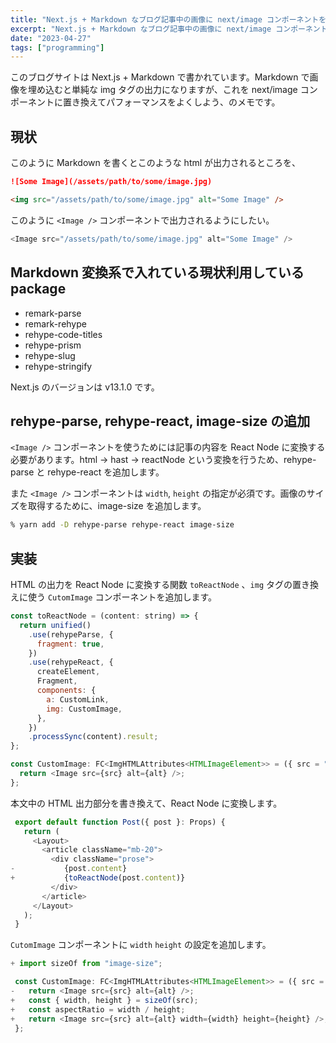 ```yaml
---
title: "Next.js + Markdown なブログ記事中の画像に next/image コンポーネントを使いたい"
excerpt: "Next.js + Markdown なブログ記事中の画像に next/image コンポーネントを使いたい"
date: "2023-04-27"
tags: ["programming"]
---
```


このブログサイトは Next.js + Markdown で書かれています。Markdown で画像を埋め込むと単純な img タグの出力になりますが、これを next/image コンポーネントに置き換えてパフォーマンスをよくしよう、のメモです。

## 現状

このように Markdown を書くとこのような html が出力されるところを、

```markdown
![Some Image](/assets/path/to/some/image.jpg)
```

```html
<img src="/assets/path/to/some/image.jpg" alt="Some Image" />
```

このように `<Image />` コンポーネントで出力されるようにしたい。

```js
<Image src="/assets/path/to/some/image.jpg" alt="Some Image" />
```

## Markdown 変換系で入れている現状利用している package

- remark-parse
- remark-rehype
- rehype-code-titles
- rehype-prism
- rehype-slug
- rehype-stringify

Next.js のバージョンは v13.1.0 です。

## rehype-parse, rehype-react, image-size の追加

`<Image />` コンポーネントを使うためには記事の内容を React Node に変換する必要があります。html → hast → reactNode という変換を行うため、rehype-parse と rehype-react を追加します。

また `<Image />` コンポーネントは `width`, `height` の指定が必須です。画像のサイズを取得するために、image-size を追加します。

```sh
% yarn add -D rehype-parse rehype-react image-size
```

## 実装

HTML の出力を React Node に変換する関数 `toReactNode` 、`img` タグの置き換えに使う `CutomImage` コンポーネントを追加します。

```tsx:[slug].js
const toReactNode = (content: string) => {
  return unified()
    .use(rehypeParse, {
      fragment: true,
    })
    .use(rehypeReact, {
      createElement,
      Fragment,
      components: {
        a: CustomLink,
        img: CustomImage,
      },
    })
    .processSync(content).result;
};

const CustomImage: FC<ImgHTMLAttributes<HTMLImageElement>> = ({ src = "", alt = "" }) => {
  return <Image src={src} alt={alt} />;
};
```

本文中の HTML 出力部分を書き換えて、React Node に変換します。

```diff-tsx:[slug].js
 export default function Post({ post }: Props) {
   return (
     <Layout>
       <article className="mb-20">
         <div className="prose">
-           {post.content}
+           {toReactNode(post.content)}
         </div>
       </article>
     </Layout>
   );
 }
```

`CutomImage` コンポーネントに `width` `height` の設定を追加します。

```diff-tsx:[slug].js
+ import sizeOf from "image-size";

 const CustomImage: FC<ImgHTMLAttributes<HTMLImageElement>> = ({ src = "", alt = "" }) => {
-   return <Image src={src} alt={alt} />;
+   const { width, height } = sizeOf(src);
+   const aspectRatio = width / height;
+   return <Image src={src} alt={alt} width={width} height={height} />;
 };
```
